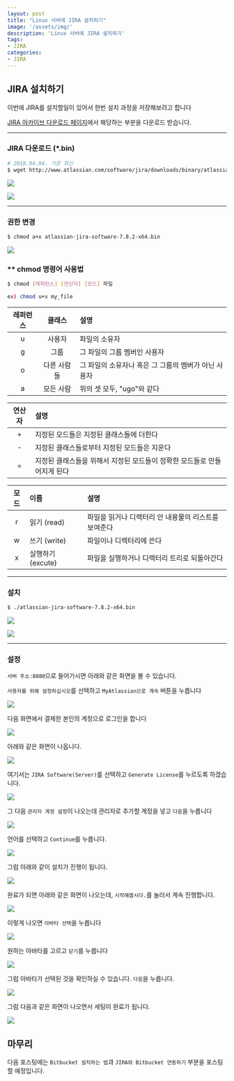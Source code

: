 ```yaml
---
layout: post
title: "Linux 서버에 JIRA 설치하기"
image: '/assets/img/'
description: 'Linux 서버에 JIRA 설치하기'
tags:
- JIRA
categories:
- JIRA
---
```



## JIRA 설치하기

이번에 JIRA를 설치할일이 있어서 한번 설치 과정을 저장해보려고 합니다

[JIRA 아카이브 다운로드 페이지](https://ko.atlassian.com/software/jira/download-archives)에서
해당하는 부분을 다운로드 받습니다.

---

### JIRA 다운로드 (*.bin)

```bash
# 2018.04.04. 기준 최신
$ wget http://www.atlassian.com/software/jira/downloads/binary/atlassian-jira-software-7.8.2-x64.bin
```

![](https://cdn-images-1.medium.com/max/1000/1*-qhfMsASpxbXSBURdlTj4w.png)

![](https://cdn-images-1.medium.com/max/1000/1*cN-GNGP9rPaUr6aeGeaH8Q.png)

---

### 권한 변경

```bash
$ chmod a+x atlassian-jira-software-7.8.2-x64.bin
```

![](https://cdn-images-1.medium.com/max/1000/1*HSYDJjUZlG2sJ5r2LA_bpg.png)

### ** chmod 명령어 사용법

```bash
$ chmod [레퍼런스] [연산자] [모드] 파일

ex) chmod u+x my_file
```

| 레퍼런스 | 클래스 | 설명
| :---: | :---: | :---
| u	| 사용자	| 파일의 소유자
| g	| 그룹	 | 그 파일의 그룹 멤버인 사용자
| o	| 다른 사람들 | 그 파일의 소유자나 혹은 그 그룹의 멤버가 아닌 사용자
| a | 모든 사람 | 위의 셋 모두, "ugo"와 같다

| 연산자 | 설명
| :---: | :---
|+	| 지정된 모드들은 지정된 클래스들에 더한다
|-	| 지정된 클래스들로부터 지정된 모드들은 지운다
|=	| 지정된 클래스들을 위해서 지정된 모드들이 정확한 모드들로 만들어지게 된다

| 모드 | 이름 | 설명
| :---: | :--- | :---
|r | 읽기 (read) | 파일을 읽거나 디렉터리 안 내용물의 리스트를 보여준다
|w | 쓰기 (write) | 파일이나 디렉터리에 쓴다
|x | 실행하기 (excute) | 파일을 실행하거나 디렉터리 트리로 되돌아간다

---

### 설치

```bash
$ ./atlassian-jira-software-7.8.2-x64.bin
```

![](https://cdn-images-1.medium.com/max/1000/1*9A3Si_WXtukoI1qz1WBQxg.png)

![](https://cdn-images-1.medium.com/max/1000/1*AB55H-An32TbN7X4_QfORQ.png)

---

### 설정

`서버 주소:8080`으로 들어가시면 아래와 같은 화면을 볼 수 있습니다.

`사용자를 위해 설정하십시오`를 선택하고 `MyAtlassian으로 계속` 버튼을 누릅니다

![](https://cdn-images-1.medium.com/max/1000/1*oxn_E4u3IyIM6wOd-vd_gg.png)

다음 화면에서 결제한 본인의 계정으로 로그인을 합니다

![](https://cdn-images-1.medium.com/max/1000/1*WT7eheK8jSHutnkc_pIn9Q.png)

아래와 같은 화면이 나옵니다.

![](https://cdn-images-1.medium.com/max/1000/1*hS92vL24Aq7K5CBGQFhFlQ.png)

여기서는 `JIRA Software(Server)`를 선택하고 `Generate License`를 누르도록 하겠습니다.

![](https://cdn-images-1.medium.com/max/1000/1*KX0C8YKu55tUjox2kk-9YQ.png)

그 다음 `관리자 계정 설정`이 나오는데 관리자로 추가할 계정을 넣고 `다음`을 누릅니다

![](https://cdn-images-1.medium.com/max/1000/1*2utMOGXgMXu7b1-_s04L5A.png)

언어를 선택하고 `Continue`를 누릅니다.

![](https://cdn-images-1.medium.com/max/1000/1*ua88dorH_pQGy77UUNPFAQ.png)

그럼 아래와 같이 설치가 진행이 됩니다.

![](https://cdn-images-1.medium.com/max/1000/1*Gk-RK2yKQ_L-CvRjuIrdZQ.png)

완료가 되면 아래와 같은 화면이 나오는데, `시작해봅시다.`를 눌러서 계속 진행합니다.

![](https://cdn-images-1.medium.com/max/1000/1*Z0GpULlFKGpflEUakBp3uA.png)

이렇게 나오면 `아바타 선택`을 누릅니다

![](https://cdn-images-1.medium.com/max/1000/1*7Bpk3w_GCtjlm4tlpKsNMQ.png)

원하는 아바타를 고르고 `닫기`를 누릅니다

![](https://cdn-images-1.medium.com/max/1000/1*oo2p94qgY6Mo5Op3Qu7-ag.png)

그럼 아바타가 선택된 것을 확인하실 수 있습니다. `다음`을 누릅니다.

![](https://cdn-images-1.medium.com/max/1000/1*VyRaGhkBie3Bmsn1DybJkw.png)

그럼 다음과 같은 화면이 나오면서 세팅이 완료가 됩니다.

![](https://cdn-images-1.medium.com/max/1000/1*lSBR7SKgF-WWCdPR-7RuRA.png)


## 마무리

다음 포스팅에는 `Bitbucket 설치하는 법`과 `JIRA와 Bitbucket 연동하기` 부분을 포스팅할 예정입니다.